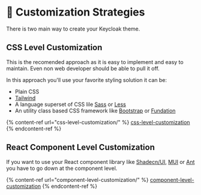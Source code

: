 # 🎨 Customization Strategies

There is two main way to create your Keycloak theme. &#x20;

## CSS Level Customization

This is the recomended approach as it is easy to implement and easy to maintain. Even non web developer should be able to pull it off. &#x20;

In this approach you'll use your favorite styling solution it can be:

* Plain CSS
* [Tailwind](https://tailwindcss.com/docs/reusing-styles#extracting-classes-with-apply)
* A language superset of CSS lile [Sass](https://sass-lang.com/) or [Less](https://lesscss.org/)
* An utility class based CSS framework like [Bootstrap](https://getbootstrap.com/) or [Fundation](https://get.foundation/)

{% content-ref url="css-level-customization/" %}
[css-level-customization](css-level-customization/)
{% endcontent-ref %}

## React Component Level Customization

If you want to use your React component library like [Shadecn/UI](https://ui.shadcn.com/), [MUI](https://mui.com/) or [Ant](https://ant.design/) you have to go down at the component level.&#x20;

{% content-ref url="component-level-customization/" %}
[component-level-customization](component-level-customization/)
{% endcontent-ref %}
